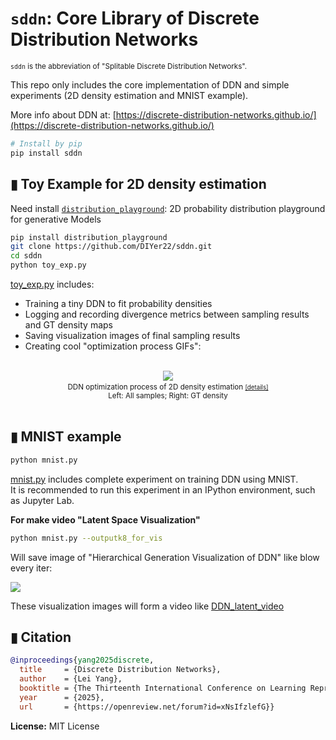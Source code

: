 # `sddn`: Core Library of Discrete Distribution Networks
<small>

`sddn` is the abbreviation of "Splitable Discrete Distribution Networks".
</small>

This repo only includes the core implementation of DDN and simple experiments (2D density estimation and MNIST example).

More info about DDN at: [https://discrete-distribution-networks.github.io/](https://discrete-distribution-networks.github.io/)


```bash
# Install by pip
pip install sddn
```
## ▮ Toy Example for 2D density estimation
Need install [`distribution_playground`](https://github.com/DIYer22/distribution_playground): 2D probability distribution playground for generative Models

```bash
pip install distribution_playground
git clone https://github.com/DIYer22/sddn.git
cd sddn
python toy_exp.py
```
[toy_exp.py](toy_exp.py) includes:
- Training a tiny DDN to fit probability densities
- Logging and recording divergence metrics between sampling results and GT density maps
- Saving visualization images of final sampling results
- Creating cool "optimization process GIFs":

<br>
<div align="center">
  <a target="_blank" href="https://discrete-distribution-networks.github.io/2d-density-estimation-gif-with-10000-nodes-ddn.html">
    <img src="https://discrete-distribution-networks.github.io/img/frames_bin100_k2000_itern1800_batch40_framen96_2d-density-estimation-DDN.gif" style="height:">
  </a>
  <small><br>DDN optimization process of 2D density estimation <a target="_blank" href="https://discrete-distribution-networks.github.io/2d-density-estimation-gif-with-10000-nodes-ddn.html"><small>[details]</small></a><br>Left: All samples; Right: GT density</small>
</div>
<br>


## ▮ MNIST example
```bash
python mnist.py
```
[mnist.py](mnist.py) includes complete experiment on training DDN using MNIST.  
It is recommended to run this experiment in an IPython environment, such as Jupyter Lab.

**For make video "Latent Space Visualization"**
```bash
python mnist.py --outputk8_for_vis
```
Will save image of "Hierarchical Generation Visualization of DDN" like blow every iter:

![](https://discrete-distribution-networks.github.io/img/tree-latent.mnist-vis-level3.png)

These visualization images will form a video like [DDN_latent_video](https://github.com/Discrete-Distribution-Networks/DDN_latent_video)

## ▮ Citation
```bibtex
@inproceedings{yang2025discrete,
  title     = {Discrete Distribution Networks},
  author    = {Lei Yang},
  booktitle = {The Thirteenth International Conference on Learning Representations},
  year      = {2025},
  url       = {https://openreview.net/forum?id=xNsIfzlefG}}
```
**License:** MIT License
